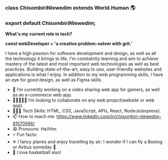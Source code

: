 ### class ChisombiriNlewedim extends World.Human 🌎
### export default ChisombiriNlewedim;

**What's my current role in tech?** 

**const webDeveloper = 'a creative problem-solver with grit.'**

I have a high passion for software development and design, as well as all the technology it brings to life.
I'm constatntly learning and aim to achieve mastery of the latest and most important web technologies as well as best practices. Building state-of-the-art, easy to use, user-friendly websites and applications is what I enjoy.
In addition to my web programming skills, I have an eye for good design, as well as Figma skills.

- 🔭 I’m currently working on a video sharing web app for gamers, as well as an e-commerce web app.
- 👩🏻‍🤝‍🧑🏾 I’m looking to collaborate on any web project(website or web app).
- 🤹🏾‍♀️ Tech Skills: HTML, CSS, JavaScript, APIs, React, NodeJs(express).
- 📫 How to reach me: https://www.linkedin.com/in/chisombiri-nlewedim-81570596/ 
- 😄 Pronouns: He/Him
- ⚡ Fun facts: 
- ✈  I fancy planes and enjoy travelling by air; I wonder if I can fly a Boeing or Airbus someday 🤔
- 🏀 I love basketball also! 
